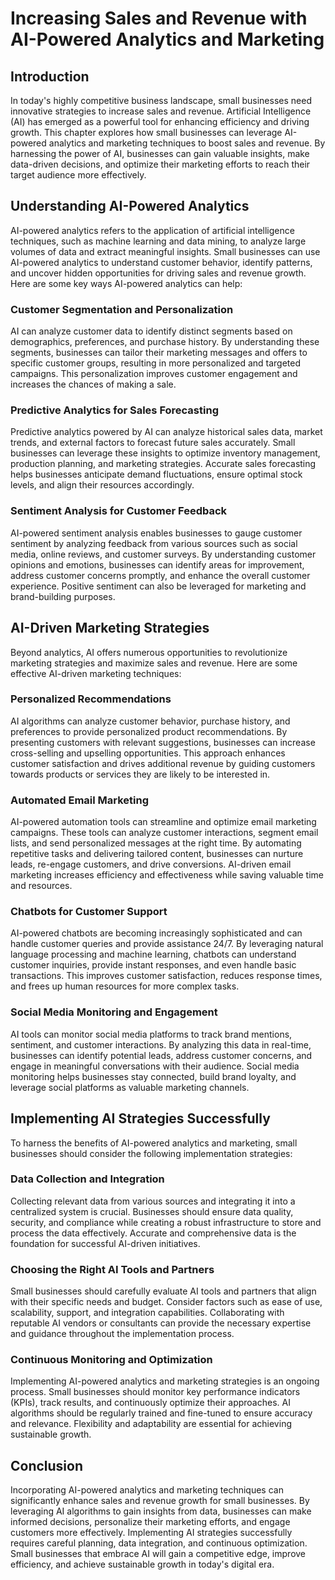 # Increasing Sales and Revenue with AI-Powered Analytics and Marketing

## Introduction

In today's highly competitive business landscape, small businesses need innovative strategies to increase sales and revenue. Artificial Intelligence (AI) has emerged as a powerful tool for enhancing efficiency and driving growth. This chapter explores how small businesses can leverage AI-powered analytics and marketing techniques to boost sales and revenue. By harnessing the power of AI, businesses can gain valuable insights, make data-driven decisions, and optimize their marketing efforts to reach their target audience more effectively.

## Understanding AI-Powered Analytics

AI-powered analytics refers to the application of artificial intelligence techniques, such as machine learning and data mining, to analyze large volumes of data and extract meaningful insights. Small businesses can use AI-powered analytics to understand customer behavior, identify patterns, and uncover hidden opportunities for driving sales and revenue growth. Here are some key ways AI-powered analytics can help:

### Customer Segmentation and Personalization

AI can analyze customer data to identify distinct segments based on demographics, preferences, and purchase history. By understanding these segments, businesses can tailor their marketing messages and offers to specific customer groups, resulting in more personalized and targeted campaigns. This personalization improves customer engagement and increases the chances of making a sale.

### Predictive Analytics for Sales Forecasting

Predictive analytics powered by AI can analyze historical sales data, market trends, and external factors to forecast future sales accurately. Small businesses can leverage these insights to optimize inventory management, production planning, and marketing strategies. Accurate sales forecasting helps businesses anticipate demand fluctuations, ensure optimal stock levels, and align their resources accordingly.

### Sentiment Analysis for Customer Feedback

AI-powered sentiment analysis enables businesses to gauge customer sentiment by analyzing feedback from various sources such as social media, online reviews, and customer surveys. By understanding customer opinions and emotions, businesses can identify areas for improvement, address customer concerns promptly, and enhance the overall customer experience. Positive sentiment can also be leveraged for marketing and brand-building purposes.

## AI-Driven Marketing Strategies

Beyond analytics, AI offers numerous opportunities to revolutionize marketing strategies and maximize sales and revenue. Here are some effective AI-driven marketing techniques:

### Personalized Recommendations

AI algorithms can analyze customer behavior, purchase history, and preferences to provide personalized product recommendations. By presenting customers with relevant suggestions, businesses can increase cross-selling and upselling opportunities. This approach enhances customer satisfaction and drives additional revenue by guiding customers towards products or services they are likely to be interested in.

### Automated Email Marketing

AI-powered automation tools can streamline and optimize email marketing campaigns. These tools can analyze customer interactions, segment email lists, and send personalized messages at the right time. By automating repetitive tasks and delivering tailored content, businesses can nurture leads, re-engage customers, and drive conversions. AI-driven email marketing increases efficiency and effectiveness while saving valuable time and resources.

### Chatbots for Customer Support

AI-powered chatbots are becoming increasingly sophisticated and can handle customer queries and provide assistance 24/7. By leveraging natural language processing and machine learning, chatbots can understand customer inquiries, provide instant responses, and even handle basic transactions. This improves customer satisfaction, reduces response times, and frees up human resources for more complex tasks.

### Social Media Monitoring and Engagement

AI tools can monitor social media platforms to track brand mentions, sentiment, and customer interactions. By analyzing this data in real-time, businesses can identify potential leads, address customer concerns, and engage in meaningful conversations with their audience. Social media monitoring helps businesses stay connected, build brand loyalty, and leverage social platforms as valuable marketing channels.

## Implementing AI Strategies Successfully

To harness the benefits of AI-powered analytics and marketing, small businesses should consider the following implementation strategies:

### Data Collection and Integration

Collecting relevant data from various sources and integrating it into a centralized system is crucial. Businesses should ensure data quality, security, and compliance while creating a robust infrastructure to store and process the data effectively. Accurate and comprehensive data is the foundation for successful AI-driven initiatives.

### Choosing the Right AI Tools and Partners

Small businesses should carefully evaluate AI tools and partners that align with their specific needs and budget. Consider factors such as ease of use, scalability, support, and integration capabilities. Collaborating with reputable AI vendors or consultants can provide the necessary expertise and guidance throughout the implementation process.

### Continuous Monitoring and Optimization

Implementing AI-powered analytics and marketing strategies is an ongoing process. Small businesses should monitor key performance indicators (KPIs), track results, and continuously optimize their approaches. AI algorithms should be regularly trained and fine-tuned to ensure accuracy and relevance. Flexibility and adaptability are essential for achieving sustainable growth.

## Conclusion

Incorporating AI-powered analytics and marketing techniques can significantly enhance sales and revenue growth for small businesses. By leveraging AI algorithms to gain insights from data, businesses can make informed decisions, personalize their marketing efforts, and engage customers more effectively. Implementing AI strategies successfully requires careful planning, data integration, and continuous optimization. Small businesses that embrace AI will gain a competitive edge, improve efficiency, and achieve sustainable growth in today's digital era.
